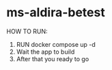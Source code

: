 # ms-aldira-betest

HOW TO RUN:

1. RUN docker compose up -d
2. Wait the app to build
3. After that you ready to go
